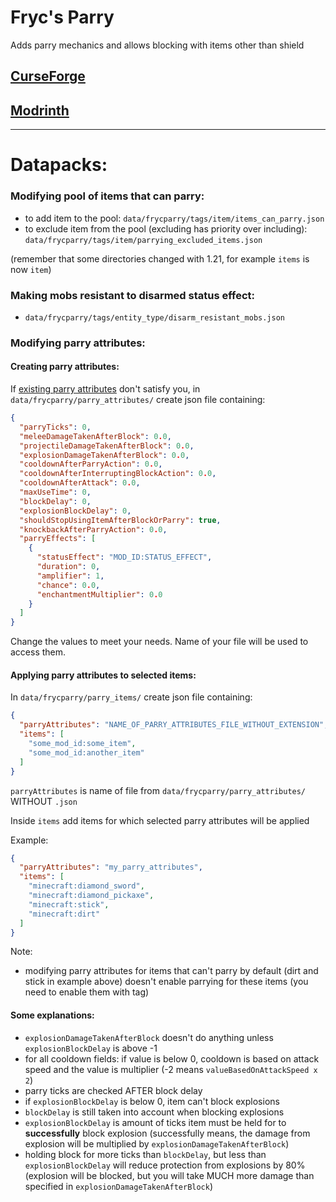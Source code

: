 # Fryc's Parry
Adds parry mechanics and allows blocking with items other than shield


## [CurseForge](https://www.curseforge.com/minecraft/mc-mods/sword-parry)
## [Modrinth](https://modrinth.com/mod/sword-parry)

------------------------------------------------------------------------------------------------------------

# Datapacks:

### Modifying pool of items that can parry:

- to add item to the pool: `data/frycparry/tags/item/items_can_parry.json`
- to exclude item from the pool (excluding has priority over including): `data/frycparry/tags/item/parrying_excluded_items.json`

(remember that some directories changed with 1.21, for example `items` is now `item`)

### Making mobs resistant to disarmed status effect:

- `data/frycparry/tags/entity_type/disarm_resistant_mobs.json`

### Modifying parry attributes:

#### Creating parry attributes:

If [existing parry attributes](https://github.com/Xires87/SwordParry/tree/master/src/main/resources/data/frycparry/parry_attributes) don't satisfy you, in `data/frycparry/parry_attributes/` create json file containing:
```json
{
  "parryTicks": 0,
  "meleeDamageTakenAfterBlock": 0.0,
  "projectileDamageTakenAfterBlock": 0.0,
  "explosionDamageTakenAfterBlock": 0.0,
  "cooldownAfterParryAction": 0.0,
  "cooldownAfterInterruptingBlockAction": 0.0,
  "cooldownAfterAttack": 0.0,
  "maxUseTime": 0,
  "blockDelay": 0,
  "explosionBlockDelay": 0,
  "shouldStopUsingItemAfterBlockOrParry": true,
  "knockbackAfterParryAction": 0.0,
  "parryEffects": [
    {
      "statusEffect": "MOD_ID:STATUS_EFFECT",
      "duration": 0,
      "amplifier": 1,
      "chance": 0.0,
      "enchantmentMultiplier": 0.0
    }
  ]
}
```
Change the values to meet your needs. Name of your file will be used to access them.


#### Applying parry attributes to selected items:

In `data/frycparry/parry_items/` create json file containing:
```json
{
  "parryAttributes": "NAME_OF_PARRY_ATTRIBUTES_FILE_WITHOUT_EXTENSION",
  "items": [
    "some_mod_id:some_item",
    "some_mod_id:another_item"
  ]
}
```
`parryAttributes` is name of file from `data/frycparry/parry_attributes/` WITHOUT `.json`

Inside `items` add items for which selected parry attributes will be applied

Example:
```json
{
  "parryAttributes": "my_parry_attributes",
  "items": [
    "minecraft:diamond_sword",
    "minecraft:diamond_pickaxe",
    "minecraft:stick",
    "minecraft:dirt"
  ]
}
```

Note:
- modifying parry attributes for items that can't parry by default (dirt and stick in example above) doesn't enable parrying for these items (you need to enable them with tag)


#### Some explanations:

- `explosionDamageTakenAfterBlock` doesn't do anything unless `explosionBlockDelay` is above -1
- for all cooldown fields: if value is below 0, cooldown is based on attack speed and the value is multiplier (-2 means `valueBasedOnAttackSpeed x 2`)
- parry ticks are checked AFTER block delay
- if `explosionBlockDelay` is below 0, item can't block explosions
- `blockDelay` is still taken into account when blocking explosions
- `explosionBlockDelay` is amount of ticks item must be held for to **successfully** block explosion (successfully means, the damage from explosion will be multiplied by `explosionDamageTakenAfterBlock`)
- holding block for more ticks than `blockDelay`, but less than `explosionBlockDelay` will reduce protection from explosions by 80% (explosion will be blocked, but you will take MUCH more damage than specified in `explosionDamageTakenAfterBlock`)